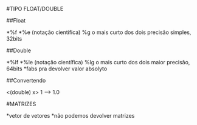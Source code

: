 #TIPO FLOAT/DOUBLE

##Float

*%f 
*%e (notação científica)
%g o mais curto dos dois 
precisão simples, 32bits

##Double 

*%lf
*%le (notação científica)
%lg o mais curto dos dois 
maior precisão, 64bits
*fabs pra devolver valor absolyto

##Convertendo

<(double) x>
1 --> 1.0

#MATRIZES

*vetor de vetores
*não podemos devolver matrizes 